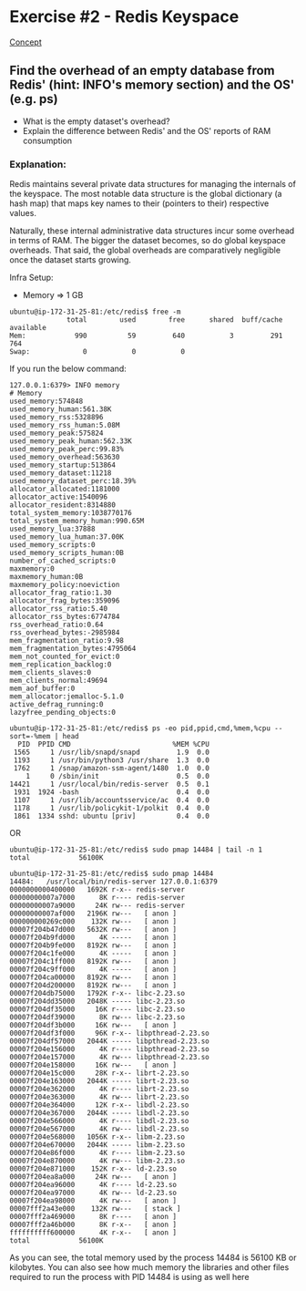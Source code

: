 # Exercise #2 - Redis Keyspace

[Concept](https://github.com/ajeetraina/redis/blob/master/2/concept.md)

## Find the overhead of an empty database from Redis' (hint: INFO's memory section) and the OS' (e.g. ps)
- What is the empty dataset's overhead?
- Explain the difference between Redis' and the OS' reports of RAM consumption


### Explanation:

Redis maintains several private data structures for managing the internals of the keyspace. 
The most notable data structure is the global dictionary (a hash map) that maps key names to their (pointers to their) respective values.

Naturally, these internal administrative data structures incur some overhead in terms of RAM. 
The bigger the dataset becomes, so do global keyspace overheads. That said, the global overheads are comparatively negligible once the dataset starts growing.


Infra Setup:

- Memory => 1 GB

```
ubuntu@ip-172-31-25-81:/etc/redis$ free -m
              total        used        free      shared  buff/cache   available
Mem:            990          59         640           3         291         764
Swap:             0           0           0
```


If you run the below command:

```
127.0.0.1:6379> INFO memory
# Memory
used_memory:574848
used_memory_human:561.38K
used_memory_rss:5328896
used_memory_rss_human:5.08M
used_memory_peak:575824
used_memory_peak_human:562.33K
used_memory_peak_perc:99.83%
used_memory_overhead:563630
used_memory_startup:513864
used_memory_dataset:11218
used_memory_dataset_perc:18.39%
allocator_allocated:1181000
allocator_active:1540096
allocator_resident:8314880
total_system_memory:1038770176
total_system_memory_human:990.65M
used_memory_lua:37888
used_memory_lua_human:37.00K
used_memory_scripts:0
used_memory_scripts_human:0B
number_of_cached_scripts:0
maxmemory:0
maxmemory_human:0B
maxmemory_policy:noeviction
allocator_frag_ratio:1.30
allocator_frag_bytes:359096
allocator_rss_ratio:5.40
allocator_rss_bytes:6774784
rss_overhead_ratio:0.64
rss_overhead_bytes:-2985984
mem_fragmentation_ratio:9.98
mem_fragmentation_bytes:4795064
mem_not_counted_for_evict:0
mem_replication_backlog:0
mem_clients_slaves:0
mem_clients_normal:49694
mem_aof_buffer:0
mem_allocator:jemalloc-5.1.0
active_defrag_running:0
lazyfree_pending_objects:0
```

```
ubuntu@ip-172-31-25-81:/etc/redis$ ps -eo pid,ppid,cmd,%mem,%cpu --sort=-%mem | head
  PID  PPID CMD                         %MEM %CPU
 1565     1 /usr/lib/snapd/snapd         1.9  0.0
 1193     1 /usr/bin/python3 /usr/share  1.3  0.0
 1762     1 /snap/amazon-ssm-agent/1480  1.0  0.0
    1     0 /sbin/init                   0.5  0.0
14421     1 /usr/local/bin/redis-server  0.5  0.1
 1931  1924 -bash                        0.4  0.0
 1107     1 /usr/lib/accountsservice/ac  0.4  0.0
 1178     1 /usr/lib/policykit-1/polkit  0.4  0.0
 1861  1334 sshd: ubuntu [priv]          0.4  0.0
 ```
 
 OR
 
 ```
 ubuntu@ip-172-31-25-81:/etc/redis$ sudo pmap 14484 | tail -n 1
 total            56100K
 ```
 
 
 ```
 ubuntu@ip-172-31-25-81:/etc/redis$ sudo pmap 14484
14484:   /usr/local/bin/redis-server 127.0.0.1:6379       
0000000000400000   1692K r-x-- redis-server
00000000007a7000      8K r---- redis-server
00000000007a9000     24K rw--- redis-server
00000000007af000   2196K rw---   [ anon ]
000000000269c000    132K rw---   [ anon ]
00007f204b47d000   5632K rw---   [ anon ]
00007f204b9fd000      4K -----   [ anon ]
00007f204b9fe000   8192K rw---   [ anon ]
00007f204c1fe000      4K -----   [ anon ]
00007f204c1ff000   8192K rw---   [ anon ]
00007f204c9ff000      4K -----   [ anon ]
00007f204ca00000   8192K rw---   [ anon ]
00007f204d200000   8192K rw---   [ anon ]
00007f204db75000   1792K r-x-- libc-2.23.so
00007f204dd35000   2048K ----- libc-2.23.so
00007f204df35000     16K r---- libc-2.23.so
00007f204df39000      8K rw--- libc-2.23.so
00007f204df3b000     16K rw---   [ anon ]
00007f204df3f000     96K r-x-- libpthread-2.23.so
00007f204df57000   2044K ----- libpthread-2.23.so
00007f204e156000      4K r---- libpthread-2.23.so
00007f204e157000      4K rw--- libpthread-2.23.so
00007f204e158000     16K rw---   [ anon ]
00007f204e15c000     28K r-x-- librt-2.23.so
00007f204e163000   2044K ----- librt-2.23.so
00007f204e362000      4K r---- librt-2.23.so
00007f204e363000      4K rw--- librt-2.23.so
00007f204e364000     12K r-x-- libdl-2.23.so
00007f204e367000   2044K ----- libdl-2.23.so
00007f204e566000      4K r---- libdl-2.23.so
00007f204e567000      4K rw--- libdl-2.23.so
00007f204e568000   1056K r-x-- libm-2.23.so
00007f204e670000   2044K ----- libm-2.23.so
00007f204e86f000      4K r---- libm-2.23.so
00007f204e870000      4K rw--- libm-2.23.so
00007f204e871000    152K r-x-- ld-2.23.so
00007f204ea8a000     24K rw---   [ anon ]
00007f204ea96000      4K r---- ld-2.23.so
00007f204ea97000      4K rw--- ld-2.23.so
00007f204ea98000      4K rw---   [ anon ]
00007fff2a43e000    132K rw---   [ stack ]
00007fff2a469000      8K r----   [ anon ]
00007fff2a46b000      8K r-x--   [ anon ]
ffffffffff600000      4K r-x--   [ anon ]
 total            56100K
```

As you can see, the total memory used by the process 14484 is 56100 KB or kilobytes. You can also see how much memory the libraries and other files required to run the process with PID 14484 is using as well here
